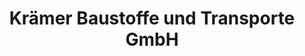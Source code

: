 ---
title: "Krämer Baustoffe und Transporte GmbH"
url: /braunfels/kraemer-baustoffe-und-transporte-gmbh/
shop: Baustoffe
---